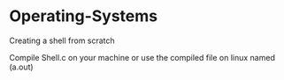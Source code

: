 # Operating-Systems

Creating a shell from scratch

Compile Shell.c on your machine or use the compiled file on linux named (a.out)
